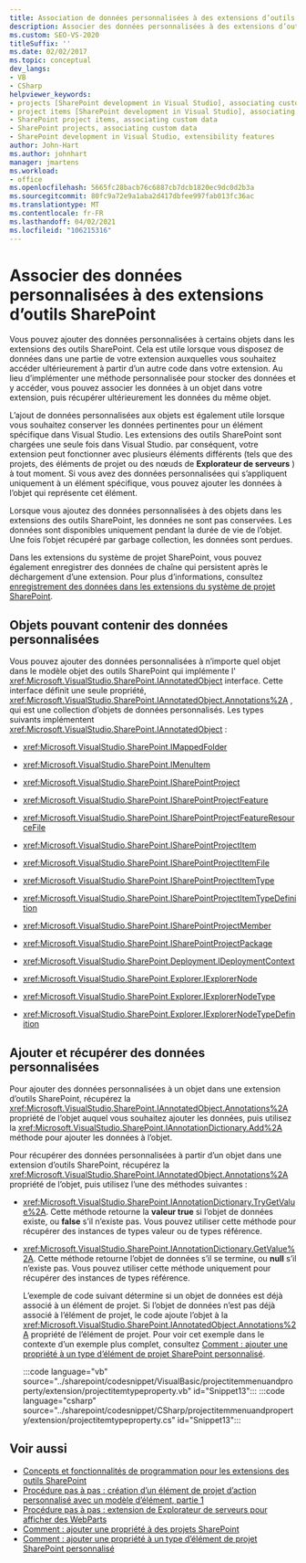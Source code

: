 ```yaml
---
title: Association de données personnalisées à des extensions d’outils SharePoint | Microsoft Docs
description: Associer des données personnalisées à des extensions d’outils SharePoint. Consultez la liste des objets pouvant contenir des données personnalisées. Ajoutez et récupérez des données personnalisées.
ms.custom: SEO-VS-2020
titleSuffix: ''
ms.date: 02/02/2017
ms.topic: conceptual
dev_langs:
- VB
- CSharp
helpviewer_keywords:
- projects [SharePoint development in Visual Studio], associating custom data
- project items [SharePoint development in Visual Studio], associating custom data
- SharePoint project items, associating custom data
- SharePoint projects, associating custom data
- SharePoint development in Visual Studio, extensibility features
author: John-Hart
ms.author: johnhart
manager: jmartens
ms.workload:
- office
ms.openlocfilehash: 5665fc28bacb76c6887cb7dcb1820ec9dc0d2b3a
ms.sourcegitcommit: 80fc9a72e9a1aba2d417dbfee997fab013fc36ac
ms.translationtype: MT
ms.contentlocale: fr-FR
ms.lasthandoff: 04/02/2021
ms.locfileid: "106215316"
---
```

# <a name="associate-custom-data-with-sharepoint-tools-extensions"></a>Associer des données personnalisées à des extensions d’outils SharePoint
  Vous pouvez ajouter des données personnalisées à certains objets dans les extensions des outils SharePoint. Cela est utile lorsque vous disposez de données dans une partie de votre extension auxquelles vous souhaitez accéder ultérieurement à partir d’un autre code dans votre extension. Au lieu d’implémenter une méthode personnalisée pour stocker des données et y accéder, vous pouvez associer les données à un objet dans votre extension, puis récupérer ultérieurement les données du même objet.

 L’ajout de données personnalisées aux objets est également utile lorsque vous souhaitez conserver les données pertinentes pour un élément spécifique dans Visual Studio. Les extensions des outils SharePoint sont chargées une seule fois dans Visual Studio. par conséquent, votre extension peut fonctionner avec plusieurs éléments différents (tels que des projets, des éléments de projet ou des nœuds de **Explorateur de serveurs** ) à tout moment. Si vous avez des données personnalisées qui s’appliquent uniquement à un élément spécifique, vous pouvez ajouter les données à l’objet qui représente cet élément.

 Lorsque vous ajoutez des données personnalisées à des objets dans les extensions des outils SharePoint, les données ne sont pas conservées. Les données sont disponibles uniquement pendant la durée de vie de l’objet. Une fois l’objet récupéré par garbage collection, les données sont perdues.

 Dans les extensions du système de projet SharePoint, vous pouvez également enregistrer des données de chaîne qui persistent après le déchargement d’une extension. Pour plus d’informations, consultez [enregistrement des données dans les extensions du système de projet SharePoint](../sharepoint/saving-data-in-extensions-of-the-sharepoint-project-system.md).

## <a name="objects-that-can-contain-custom-data"></a>Objets pouvant contenir des données personnalisées
 Vous pouvez ajouter des données personnalisées à n’importe quel objet dans le modèle objet des outils SharePoint qui implémente l' <xref:Microsoft.VisualStudio.SharePoint.IAnnotatedObject> interface. Cette interface définit une seule propriété, <xref:Microsoft.VisualStudio.SharePoint.IAnnotatedObject.Annotations%2A> , qui est une collection d’objets de données personnalisés. Les types suivants implémentent <xref:Microsoft.VisualStudio.SharePoint.IAnnotatedObject> :

- <xref:Microsoft.VisualStudio.SharePoint.IMappedFolder>

- <xref:Microsoft.VisualStudio.SharePoint.IMenuItem>

- <xref:Microsoft.VisualStudio.SharePoint.ISharePointProject>

- <xref:Microsoft.VisualStudio.SharePoint.ISharePointProjectFeature>

- <xref:Microsoft.VisualStudio.SharePoint.ISharePointProjectFeatureResourceFile>

- <xref:Microsoft.VisualStudio.SharePoint.ISharePointProjectItem>

- <xref:Microsoft.VisualStudio.SharePoint.ISharePointProjectItemFile>

- <xref:Microsoft.VisualStudio.SharePoint.ISharePointProjectItemType>

- <xref:Microsoft.VisualStudio.SharePoint.ISharePointProjectItemTypeDefinition>

- <xref:Microsoft.VisualStudio.SharePoint.ISharePointProjectMember>

- <xref:Microsoft.VisualStudio.SharePoint.ISharePointProjectPackage>

- <xref:Microsoft.VisualStudio.SharePoint.Deployment.IDeploymentContext>

- <xref:Microsoft.VisualStudio.SharePoint.Explorer.IExplorerNode>

- <xref:Microsoft.VisualStudio.SharePoint.Explorer.IExplorerNodeType>

- <xref:Microsoft.VisualStudio.SharePoint.Explorer.IExplorerNodeTypeDefinition>

## <a name="add-and-retrieve-custom-data"></a>Ajouter et récupérer des données personnalisées
 Pour ajouter des données personnalisées à un objet dans une extension d’outils SharePoint, récupérez la <xref:Microsoft.VisualStudio.SharePoint.IAnnotatedObject.Annotations%2A> propriété de l’objet auquel vous souhaitez ajouter les données, puis utilisez la <xref:Microsoft.VisualStudio.SharePoint.IAnnotationDictionary.Add%2A> méthode pour ajouter les données à l’objet.

 Pour récupérer des données personnalisées à partir d’un objet dans une extension d’outils SharePoint, récupérez la <xref:Microsoft.VisualStudio.SharePoint.IAnnotatedObject.Annotations%2A> propriété de l’objet, puis utilisez l’une des méthodes suivantes :

- <xref:Microsoft.VisualStudio.SharePoint.IAnnotationDictionary.TryGetValue%2A>. Cette méthode retourne la **valeur true** si l’objet de données existe, ou **false** s’il n’existe pas. Vous pouvez utiliser cette méthode pour récupérer des instances de types valeur ou de types référence.

- <xref:Microsoft.VisualStudio.SharePoint.IAnnotationDictionary.GetValue%2A>. Cette méthode retourne l’objet de données s’il se termine, ou **null** s’il n’existe pas. Vous pouvez utiliser cette méthode uniquement pour récupérer des instances de types référence.

  L’exemple de code suivant détermine si un objet de données est déjà associé à un élément de projet. Si l’objet de données n’est pas déjà associé à l’élément de projet, le code ajoute l’objet à la <xref:Microsoft.VisualStudio.SharePoint.IAnnotatedObject.Annotations%2A> propriété de l’élément de projet. Pour voir cet exemple dans le contexte d’un exemple plus complet, consultez [Comment : ajouter une propriété à un type d’élément de projet SharePoint personnalisé](../sharepoint/how-to-add-a-property-to-a-custom-sharepoint-project-item-type.md).

  :::code language="vb" source="../sharepoint/codesnippet/VisualBasic/projectitemmenuandproperty/extension/projectitemtypeproperty.vb" id="Snippet13":::
  :::code language="csharp" source="../sharepoint/codesnippet/CSharp/projectitemmenuandproperty/extension/projectitemtypeproperty.cs" id="Snippet13":::

## <a name="see-also"></a>Voir aussi
- [Concepts et fonctionnalités de programmation pour les extensions des outils SharePoint](../sharepoint/programming-concepts-and-features-for-sharepoint-tools-extensions.md)
- [Procédure pas à pas : création d’un élément de projet d’action personnalisé avec un modèle d’élément, partie 1](../sharepoint/walkthrough-creating-a-custom-action-project-item-with-an-item-template-part-1.md)
- [Procédure pas à pas : extension de Explorateur de serveurs pour afficher des WebParts](../sharepoint/walkthrough-extending-server-explorer-to-display-web-parts.md)
- [Comment : ajouter une propriété à des projets SharePoint](../sharepoint/how-to-add-a-property-to-sharepoint-projects.md)
- [Comment : ajouter une propriété à un type d’élément de projet SharePoint personnalisé](../sharepoint/how-to-add-a-property-to-a-custom-sharepoint-project-item-type.md)
